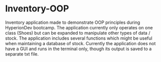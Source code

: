 # Inventory-OOP
Inventory application made to demonstrate OOP principles during HyperionDev bootcamp.
The application currently only operates on one class (Shoes) but can be expanded to manipulate other types of data / stock.
The application includes several functions which might be useful when maintaining a database of stock.
Currently the application does not have a GUI and runs in the terminal only, though its output is saved to a separate txt file.
